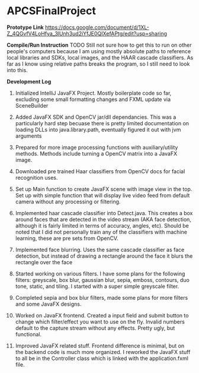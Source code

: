 # APCSFinalProject

**Prototype Link**
https://docs.google.com/document/d/1XL-Z_4QGvfV4LoHfya_3lUnh3ud2iYfJE0QIXefAPtg/edit?usp=sharing

**Compile/Run Instruction**
TODO
Still not sure how to get this to run on other people's computers because I am using mostly absolute paths to reference local libraries and SDKs, local images, and the HAAR cascade classifiers. As far as I know using relative paths breaks the program, so I still need to look into this.

**Development Log**

1. Initialized IntelliJ JavaFX Project. Mostly boilerplate code so far, excluding some small formatting changes and FXML update via SceneBuilder

2. Added JavaFX SDK and OpenCV jar/dll dependancies. This was a particularly hard step becuase there is pretty limited documentation on loading DLLs into java.library.path, eventually figured it out with jvm arguments

3. Prepared for more image processing functions with auxiliary/utility methods. Methods include turning a OpenCV matrix into a JavaFX image.

4. Downloaded pre trained Haar classifiers from OpenCV docs for facial recognition uses.

5. Set up Main function to create JavaFX scene with image view in the top. Set up with simple function that will display live video feed from default camera without any processing or filtering.

6. Implemented haar cascade classifier into Detect.java. This creates a box around faces that are detected in the video stream (AKA face detection, although it is fairly limited in terms of accuracy, angles, etc).
Should be noted that I did not personally train any of the classifiers with machine learning, these are pre sets from OpenCV.

7. Implemented face blurring. Uses the same cascade classifier as face detection, but instead of drawing a rectangle around the face it blurs the rectangle over the face

8. Started working on various filters. I have some plans for the following filters: greyscale, box blur, gaussian blur, sepia, emboss, contours, duo tone, static, and tiling. I started with a super simple greyscale filter.

9. Completed sepia and box blur filters, made some plans for more filters and some JavaFX designs.

10. Worked on JavaFX frontend. Created a input field and submit button to change which filter/effect you want to use on the fly. Invalid numbers default to the capture stream without any effects. Pretty ugly, but functional.

11. Improved JavaFX related stuff. Frontend difference is minimal, but on the backend code is much more organized. I reworked the JavaFX stuff to all be in the Controller class which is linked with the application.fxml file.